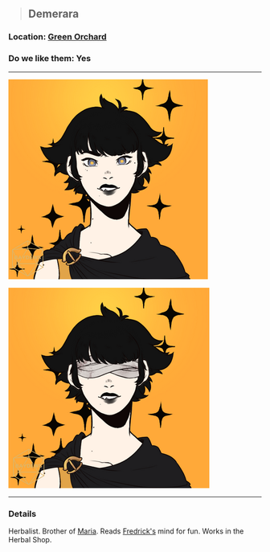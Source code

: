 >## Demerara

### Location: [Green Orchard](Notes/Locations/Green%20Orchard.md)

### Do we like them: Yes

***

![demerara](../../../Templates/images/npc-demerara.png "demerara hot")

![demerara](../../../Templates/images/npc-demerara-bandage.png "demerara even hotter")

***

### Details

Herbalist. Brother of [Maria](Maria.md). Reads [Fredrick's](Notes/Characters/PCs/Alphonse%20Steele.md#Family) mind for fun. Works in the Herbal Shop.